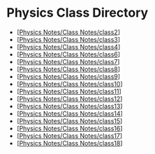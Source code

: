 # Physics Class Directory
- [[Physics Notes/Class Notes/class2]]
- [[Physics Notes/Class Notes/class3]]
- [[Physics Notes/Class Notes/class4]]
- [[Physics Notes/Class Notes/class6]]
- [[Physics Notes/Class Notes/class7]]
- [[Physics Notes/Class Notes/class8]]
- [[Physics Notes/Class Notes/class9]]
- [[Physics Notes/Class Notes/class10]]
- [[Physics Notes/Class Notes/class11]]
- [[Physics Notes/Class Notes/class12]]
- [[Physics Notes/Class Notes/class13]]
- [[Physics Notes/Class Notes/class14]]
- [[Physics Notes/Class Notes/class15]]
- [[Physics Notes/Class Notes/class16]]
- [[Physics Notes/Class Notes/class17]]
- [[Physics Notes/Class Notes/class18]]




[//begin]: # "Autogenerated link references for markdown compatibility"
[Physics Notes/Class Notes/class2]: class2.md "Physics Lesson 2"
[Physics Notes/Class Notes/class3]: class3.md "Physics Lesson 3"
[Physics Notes/Class Notes/class4]: class4.md "Physics Lesson 4"
[Physics Notes/Class Notes/class6]: class6.md "Physics Lesson 6"
[Physics Notes/Class Notes/class7]: class7.md "Physics Lesson 7"
[Physics Notes/Class Notes/class8]: class8.md "Physics Lesson 8"
[Physics Notes/Class Notes/class9]: class9.md "Physics Lesson 9"
[Physics Notes/Class Notes/class10]: class10.md "Physics Lesson 10"
[Physics Notes/Class Notes/class11]: class11.md "Physics Lesson 11"
[Physics Notes/Class Notes/class12]: class12.md "Physics Lesson 12"
[Physics Notes/Class Notes/class13]: class13.md "Physics Lesson 13"
[Physics Notes/Class Notes/class14]: class14.md "Physics Lesson 14"
[Physics Notes/Class Notes/class15]: class15.md "Physics Lesson 15"
[Physics Notes/Class Notes/class16]: class16.md "Physics Lesson 16"
[Physics Notes/Class Notes/class17]: class17.md "Physics Lesson 17"
[Physics Notes/Class Notes/class18]: class18.md "Physics Lesson 18"
[//end]: # "Autogenerated link references"
